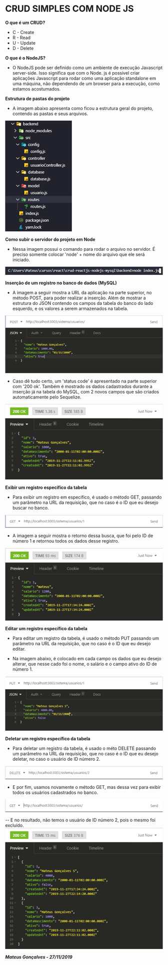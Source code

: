 # CRUD SIMPLES COM NODE JS

__O que é um CRUD?__
- C - Create
- R - Read
- U - Update
- D - Delete

__O que é o NodeJS?__
- O NodeJS pode ser definido como um ambiente de execução Javascript server-side. Isso significa que com o Node. js é possível criar aplicações Javascript para rodar como uma aplicação standalone em uma máquina, não dependendo de um browser para a execução, como estamos acostumados.

__Estrutura de pastas do projeto__
- A imagem abaixo apresenta como ficou a estrutura geral do projeto, contendo as pastas e seus arquivos.

![](img\1.PNG)

__Como subir o servidor do projeto em Node__
- Nessa imagem possui o comando para rodar o arquivo no servidor. É preciso somente colocar 'node' + nome do arquivo
que ele será iniciado.

![](img\2.PNG)

__Inserção de um registro no banco de dados (MySQL)__
- A imagem a seguir mostra a URL da aplicação na parte superior, no método POST, para poder realizar a inserção. 
Além de mostrar a estrutura do JSON contendo os campos da tabela do banco do lado esquerdo, e os valores a serem
armazenados na tabela.

![](img\3.PNG)

- Caso dê tudo certo, um 'status code' é apresentado na parte superior com '200 ok'. Também é mostrado os dados cadastrados durante a inserção já na tabela do MySQL, com 2 novos campos que são criados automaticamente pelo Sequelize.

![](img\4.PNG)

__Exibir um registro específico da tabela__
- Para exibir um registro em específico, é usado o método GET, passando um parâmetro na URL da requisição, que no caso é o ID que eu desejo buscar no banco.

![](img\5.PNG)

- A imagem a seguir mostra o retorno dessa busca, que foi pelo ID de número 1 e retornou todos os dados desse registro. 

![](img\6.PNG)

__Editar um registro específico da tabela__
- Para editar um registro da tabela, é usado o método PUT passando um parâmetro na URL da requisição, que no caso é o ID que eu desejo editar.

- Na imagem abaixo, é colocado em cada campo os dados que eu desejo alterar, que nesse cado foi o nome, o salário e o campo ativo do ID de número 1.

![](img\7.PNG)

__Deletar um registro específico da tabela__
- Para deletar um registro da tabela, é usado o méto DELETE passando um parâmetro na URL da requisição, que no caso é o ID que eu desejo deletar, no caso o usuário de ID número 2.

![](img\8.PNG)

- E por fim, usamos novamente o método GET, mas dessa vez para exibir todos os usuários cadastrados no banco.

![](img\9.PNG)

-- E no resultado, não temos o usuário de ID número 2, pois o mesmo foi excluído.
![](img\10.PNG)

**_Mateus Gonçalves - 27/11/2019_**


